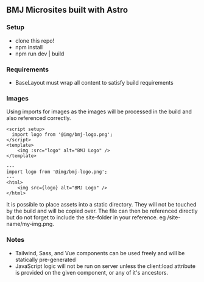 ## BMJ Microsites built with Astro

### Setup

-   clone this repo!
-   npm install
-   npm run dev | build

### Requirements

- BaseLayout must wrap all content to satisfy build requirements

### Images
Using imports for images as the images will be processed in the build and also referenced correctly.

```vue
<script setup>
  import logo from '@img/bmj-logo.png';
</script>
<template>
    <img :src="logo" alt="BMJ Logo" />
</template>
```
```astro
---
import logo from '@img/bmj-logo.png';
---
<html>
    <img src={logo} alt="BMJ Logo" />
</html>
```

It is possible to place assets into a static directory. They will not be touched by the build and will be copied over. The file can then be referenced directly but do not forget to include the site-folder in your reference. eg /site-name/my-img.png.

### Notes

-   Tailwind, Sass, and Vue components can be used freely and will be statically pre-generated
-   JavaScript logic will not be run on server unless the client:load attribute is provided on the given component, or any of it's ancestors.
